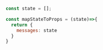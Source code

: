 ```javascript
const state = [];

const mapStateToProps = (state)=>{
  return {
    messages: state
  }
}
```